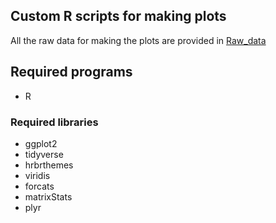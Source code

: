 ## Custom R scripts for making plots
All the raw data for making the plots are provided in [Raw_data](https://github.com/yunhuip/Supplementary-data-for-Peng-et-al-2021/tree/main/Raw_Data)

## Required programs

* R

### Required libraries

* ggplot2
* tidyverse
* hrbrthemes
* viridis
* forcats
* matrixStats
* plyr

